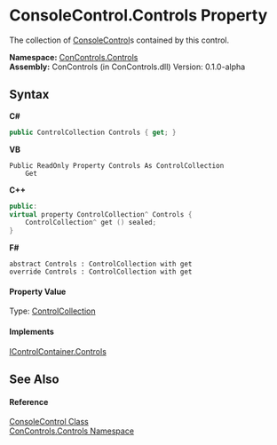 # ConsoleControl.Controls Property 
 

The collection of <a href="eae0acea-bdd1-dc08-7fda-dcd25c5f2082">ConsoleControl</a>s contained by this control.

**Namespace:**&nbsp;<a href="8161a036-2926-0ace-99d3-20346d250e3b">ConControls.Controls</a><br />**Assembly:**&nbsp;ConControls (in ConControls.dll) Version: 0.1.0-alpha

## Syntax

**C#**<br />
``` C#
public ControlCollection Controls { get; }
```

**VB**<br />
``` VB
Public ReadOnly Property Controls As ControlCollection
	Get
```

**C++**<br />
``` C++
public:
virtual property ControlCollection^ Controls {
	ControlCollection^ get () sealed;
}
```

**F#**<br />
``` F#
abstract Controls : ControlCollection with get
override Controls : ControlCollection with get
```


#### Property Value
Type: <a href="72e613b7-790f-5a58-b25d-f7e6b12dcdce">ControlCollection</a>

#### Implements
<a href="82c85c4d-5a75-01a1-858e-09a2d03505c9">IControlContainer.Controls</a><br />

## See Also


#### Reference
<a href="eae0acea-bdd1-dc08-7fda-dcd25c5f2082">ConsoleControl Class</a><br /><a href="8161a036-2926-0ace-99d3-20346d250e3b">ConControls.Controls Namespace</a><br />